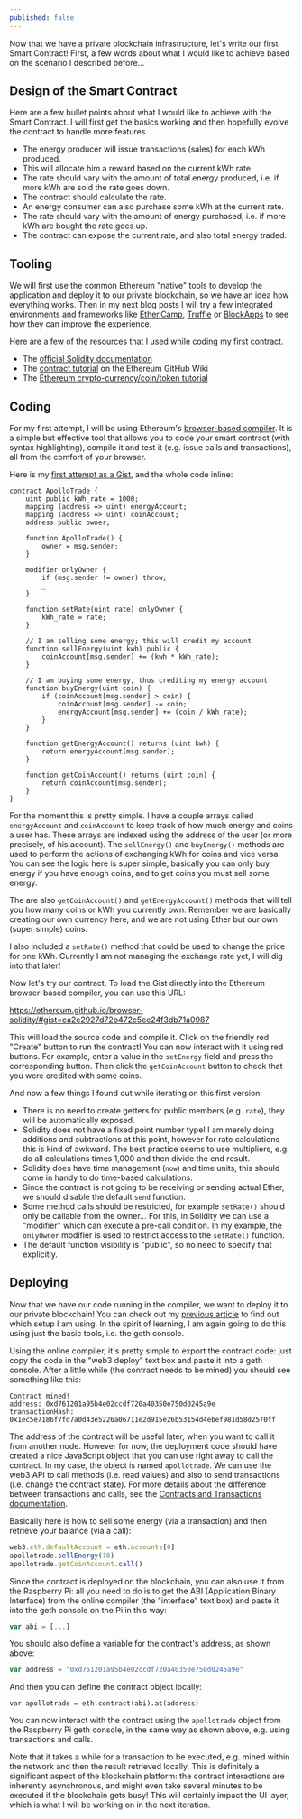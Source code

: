 ```yaml
---
published: false
---
```

Now that we have a private blockchain infrastructure, let's write our first Smart Contract! First, a few words about what I would like to achieve based on the scenario I described before...

## Design of the Smart Contract

Here are a few bullet points about what I would like to achieve with the Smart Contract. I will first get the basics working and then hopefully evolve the contract to handle more features.

- The energy producer will issue transactions (sales) for each kWh produced.
- This will allocate him a reward based on the current kWh rate.
- The rate should vary with the amount of total energy produced, i.e. if more kWh are sold the rate goes down.
- The contract should calculate the rate.
- An energy consumer can also purchase some kWh at the current rate.
- The rate should vary with the amount of energy purchased, i.e. if more kWh are bought the rate goes up.
- The contract can expose the current rate, and also total energy traded.

## Tooling

We will first use the common Ethereum "native" tools to develop the application and deploy it to our private blockchain, so we have an idea how everything works. Then in my next blog posts I will try a few integrated environments and frameworks like [Ether.Camp](http://www.ether.camp/), [Truffle](http://truffle.readthedocs.io/en/latest/) or [BlockApps](http://www.blockapps.net/dashboard/quick-starts/blockchain-keyserver) to see how they can improve the experience.

Here are a few of the resources that I used while coding my first contract.

- The [official Solidity documentation](https://solidity.readthedocs.io/en/latest/)
- The [contract tutorial](https://github.com/ethereum/go-ethereum/wiki/Contract-Tutorial) on the Ethereum GitHub Wiki
- The [Ethereum crypto-currency/coin/token tutorial](https://www.ethereum.org/token)

## Coding

For my first attempt, I will be using Ethereum's [browser-based compiler](https://ethereum.github.io/browser-solidity/). It is a simple but effective tool that allows you to code your smart contract (with syntax highlighting), compile it and test it (e.g. issue calls and transactions), all from the comfort of your browser.

Here is my [first attempt as a Gist](https://gist.github.com/tomconte/ca2e2927d72b472c5ee24f3db71a0987), and the whole code inline:

~~~
contract ApolloTrade {
    uint public kWh_rate = 1000;
    mapping (address => uint) energyAccount;
    mapping (address => uint) coinAccount;
    address public owner;
    
    function ApolloTrade() {
        owner = msg.sender;
    }
    
    modifier onlyOwner {
        if (msg.sender != owner) throw;
        _
    }
    
    function setRate(uint rate) onlyOwner {
        kWh_rate = rate;
    }

    // I am selling some energy; this will credit my account
    function sellEnergy(uint kwh) public {
        coinAccount[msg.sender] += (kwh * kWh_rate);
    }

    // I am buying some energy, thus crediting my energy account
    function buyEnergy(uint coin) {
        if (coinAccount[msg.sender] > coin) {
            coinAccount[msg.sender] -= coin;
            energyAccount[msg.sender] += (coin / kWh_rate);
        }
    }
    
    function getEnergyAccount() returns (uint kwh) {
        return energyAccount[msg.sender];
    }

    function getCoinAccount() returns (uint coin) {
        return coinAccount[msg.sender];
    }
}
~~~

For the moment this is pretty simple. I have a couple arrays called `energyAccount` and `coinAccount` to keep track of how much energy and coins a user has. These arrays are indexed using the address of the user (or more precisely, of his account). The `sellEnergy()` and `buyEnergy()` methods are used to perform the actions of exchanging kWh for coins and vice versa. You can see the logic here is super simple, basically you can only buy energy if you have enough coins, and to get coins you must sell some energy.

The are also `getCoinAccount()` and `getEnergyAccount()` methods that will tell you how many coins or kWh you currently own. Remember we are basically creating our own currency here, and we are not using Ether but our own (super simple) coins.

I also included a `setRate()` method that could be used to change the price for one kWh. Currently I am not managing the exchange rate yet, I will dig into that later!  

Now let's try our contract. To load the Gist directly into the Ethereum browser-based compiler, you can use this URL:

https://ethereum.github.io/browser-solidity/#gist=ca2e2927d72b472c5ee24f3db71a0987

This will load the source code and compile it. Click on the friendly red "Create" button to run the contract! You can now interact with it using red buttons. For example, enter a value in the `setEnergy` field and press the corresponding button. Then click the `getCoinAccount` button to check that you were credited with some coins. 

And now a few things I found out while iterating on this first version:

- There is no need to create getters for public members (e.g. `rate`), they will be automatically exposed.
- Solidity does not have a fixed point number type! I am merely doing additions and subtractions at this point, however for rate calculations this is kind of awkward. The best practice seems to use multipliers, e.g. do all calculations times 1,000 and then divide the end result.
- Solidity does have time management (`now`) and time units, this should come in handy to do time-based calculations.
- Since the contract is not going to be receiving or sending actual Ether, we should disable the default `send` function.
- Some method calls should be restricted, for example `setRate()` should only be callable from the owner… For this, in Solidity we can use a "modifier" which can execute a pre-call condition. In my example, the `onlyOwner` modifier is used to restrict access to the `setRate()` function.
- The default function visibility is "public", so no need to specify that explicitly.

## Deploying

Now that we have our code running in the compiler, we want to deploy it to our private blockchain! You can check out my [previous article](/2016/05/30/deploying-a-private-Ethereum-blockchain.html) to find out which setup I am using. In the spirit of learning, I am again going to do this using just the basic tools, i.e. the geth console.

Using the online compiler, it's pretty simple to export the contract code: just copy the code in the "web3 deploy" text box and paste it into a geth console. After a little while (the contract needs to be mined) you should see something like this:

~~~
Contract mined! 
address: 0xd761201a95b4e02ccdf720a40350e750d0245a9e 
transactionHash: 0x1ec5e7186f7fd7a0d43e5226a06711e2d915e26b53154d4ebef981d58d2570ff
~~~

The address of the contract will be useful later, when you want to call it from another node. However for now, the deployment code should have created a nice JavaScript object that you can use right away to call the contract. In my case, the object is named `apollotrade`. We can use the web3 API to call methods (i.e. read values) and also to send transactions (i.e. change the contract state). For more details about the difference between transactions and calls, see the [Contracts and Transactions documentation](http://ethdocs.org/en/latest/contracts-and-transactions/contracts.html#interacting-with-a-contract).

Basically here is how to sell some energy (via a transaction) and then retrieve your balance (via a call):

~~~ javascript
web3.eth.defaultAccount = eth.accounts[0]
apollotrade.sellEnergy(10)
apollotrade.getCoinAccount.call()
~~~

Since the contract is deployed on the blockchain, you can also use it from the Raspberry Pi: all you need to do is to get the ABI (Application Binary Interface) from the online compiler (the "interface" text box) and paste it into the geth console on the Pi in this way:

~~~ javascript
var abi = [...]
~~~

You should also define a variable for the contract's address, as shown above:

~~~ javascript
var address = "0xd761201a95b4e02ccdf720a40350e750d0245a9e"
~~~

And then you can define the contract object locally:

~~~
var apollotrade = eth.contract(abi).at(address)
~~~

You can now interact with the contract using the `apollotrade` object from the Raspberry Pi geth console, in the same way as shown above, e.g. using transactions and calls.

Note that it takes a while for a transaction to be executed, e.g. mined within the network and then the result retrieved locally. This is definitely a significant aspect of the blockchain platform: the contract interactions are inherently asynchronous, and might even take several minutes to be executed if the blockchain gets busy! This will certainly impact the UI layer, which is what I will be working on in the next iteration.
